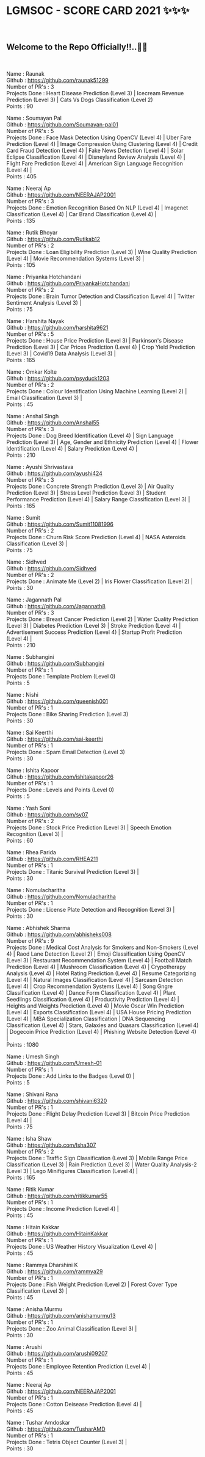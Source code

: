<h1> LGMSOC - SCORE CARD 2021 ✨✨✨ </h1> <br>
<h2> Welcome to the Repo Officially!!..🙌👏 </h2> <br>

  
Name : Raunak <br>
Github : https://github.com/raunak51299 <br>
Number of PR's : 3 <br>
Projects Done : Heart Disease Prediction (Level 3) | Icecream Revenue Prediction (Level 3) | Cats Vs Dogs Classification (Level 2) <br>
Points : 90 <br>

Name : Soumayan Pal <br>
Github : https://github.com/Soumayan-pal01 <br>
Number of PR's : 5 <br>
Projects Done : Face Mask Detection Using OpenCV (Level 4) | Uber Fare Prediction (Level 4) | Image Compression Using Clustering (Level 4) | Credit Card Fraud Detection (Level 4) | Fake News Detection (Level 4) | Solar Eclipse Classification (Level 4) | Disneyland Review Analysis (Level 4) | Flight Fare Prediction (Level 4) | American Sign Language Recognition (Level 4) | <br>
Points : 405 <br>

Name : Neeraj Ap <br>
Github : https://github.com/NEERAJAP2001 <br>
Number of PR's : 3 <br>
Projects Done : Emotion Recognition Based On NLP (Level 4) | Imagenet Classification (Level 4) | Car Brand Classification (Level 4) | <br>
Points : 135 <br>

Name : Rutik Bhoyar <br>
Github : https://github.com/Rutikab12 <br> 
Number of PR's : 2 <br>
Projects Done : Loan Eligibility Prediction (Level 3) |  Wine Quality Prediction (Level 4) |  Movie Recommendation Systems (Level 3) | <br>
Points : 105 <br>

Name : Priyanka Hotchandani <br>
Github : https://github.com/PriyankaHotchandani <br>
Number of PR's : 2 <br>
Projects Done : Brain Tumor Detection and Classification (Level 4) | Twitter Sentiment Analysis (Level 3) | <br>
Points : 75 <br>

Name : Harshita Nayak <br>
Github : https://github.com/harshita9621 <br>
Number of PR's : 5 <br>
Projects Done : House Price Prediction (Level 3) | Parkinson's Disease Prediction (Level 3) | Car Prices Prediction (Level 4) | Crop Yield Prediction (Level 3) | Covid19 Data Analysis (Level 3) | <br>
Points : 165 <br>

Name : Omkar Kolte <br>
Github : https://github.com/psyduck1203 <br>
Number of PR's : 2 <br>
Projects Done : Colour Identification Using Machine Learning (Level 2) | Email Classification (Level 3) | <br>
Points : 45 <br>

Name : Anshal Singh <br>
Github : https://github.com/Anshal55 <br>
Number of PR's : 3 <br>
Projects Done : Dog Breed Identification (Level 4) | Sign Language Prediction (Level 3) | Age, Gender and Ethnicity Prediction (Level 4) | Flower Identification (Level 4) | Salary Prediction (Level 4) | <br>
Points : 210 <br>

Name : Ayushi Shrivastava <br>
Github : https://github.com/ayushi424 <br>
Number of PR's : 3 <br>
Projects Done : Concrete Strength Prediction (Level 3) | Air Quality Prediction (Level 3) | Stress Level Prediction (Level 3) | Student Performance Prediction (Level 4) | Salary Range Classification (Level 3) | <br>
Points : 165 <br>

Name : Sumit <br>
Github : https://github.com/Sumit11081996 <br>
Number of PR's : 2 <br>
Projects Done : Churn Risk Score Prediction (Level 4) | NASA Asteroids Classification (Level 3) | <br>
Points : 75 <br>

Name : Sidhved <br>
Github : https://github.com/Sidhved <br>
Number of PR's : 2 <br>
Projects Done : Animate Me (Level 2) | Iris Flower Classification (Level 2) | <br>
Points : 30 <br>

Name : Jagannath Pal <br>
Github : https://github.com/Jagannath8 <br>
Number of PR's : 3 <br>
Projects Done : Breast Cancer Prediction (Level 2) | Water Quality Prediction (Level 3) | Diabetes Prediction (Level 3) | Stroke Prediction (Level 4) | Advertisement Success Prediction (Level 4) | Startup Profit Prediction (Level 4) | <br>
Points : 210 <br>

Name : Subhangini <br>
Github : https://github.com/Subhangini <br>
Number of PR's : 1 <br>
Projects Done : Template Problem (Level 0) <br>
Points : 5 <br> 

Name : Nishi <br>
Github : https://github.com/queenish001 <br>
Number of PR's : 1 <br>
Projects Done : Bike Sharing Prediction (Level 3) <br>
Points : 30 <br>

Name : Sai Keerthi <br>
Github : https://github.com/sai-keerthi <br>
Number of PR's : 1 <br>
Projects Done : Spam Email Detection (Level 3) <br>
Points : 30 <br>

Name : Ishita Kapoor <br>
Github : https://github.com/ishitakapoor26 <br>
Number of PR's : 1 <br>
Projects Done : Levels and Points (Level 0) <br>
Points : 5 <br>

Name : Yash Soni <br>
Github : https://github.com/sy07 <br>
Number of PR's : 2 <br>
Projects Done : Stock Price Prediction (Level 3) | Speech Emotion Recognition (Level 3) | <br>
Points : 60 <br>

Name : Rhea Parida <br>
Github : https://github.com/RHEA211 <br>
Number of PR's : 1 <br>
Projects Done : Titanic Survival Prediction (Level 3) |  <br>
Points : 30  <br>

Name : Nomulacharitha <br>
Github : https://github.com/Nomulacharitha <br>
Number of PR's : 1 <br>
Projects Done : License Plate Detection and Recognition (Level 3) |  <br>
Points : 30 <br>

Name : Abhishek Sharma <br>
Github : https://github.com/abhisheks008 <br> 
Number of PR's : 9 <br>
Projects Done : Medical Cost Analysis for Smokers and Non-Smokers (Level 4) | Raod Lane Detection (Level 2) | Emoji Classification Using OpenCV (Level 3) | Restaurant Recommendation System (Level 4) | Football Match Prediction (Level 4) | Mushroom Classification (Level 4) | Crypotherapy Analysis (Level 4) | Hotel Rating Prediction (Level 4) | Resume Categorizing (Level 4) | Natural Images Classification (Level 4) | Sarcasm Detection (Level 4) | Crop Recommendation Systems (Level 4) | Song Gngre Classification (Level 4) | Dance Form Classification (Level 4) | Plant Seedlings Classification (Level 4) | Productivity Prediction (Level 4) | Heights and Weights Prediction (Level 4) | Movie Oscar Win Prediction (Level 4) | Exports Classification (Level 4) | USA House Pricing Prediction (Level 4) | MBA Specialization Classification | DNA Sequencing Classification (Level 4) | Stars, Galaxies and Quasars Classification (Level 4) | Dogecoin Price Prediction (Level 4) | Phishing Website Detection (Level 4) | <br>
Points : 1080  <br>

Name : Umesh Singh <br>
Github : https://github.com/Umesh-01 <br>
Number of PR's : 1 <br>
Projects Done : Add Links to the Badges (Level 0) | <br>
Points : 5 <br>

Name : Shivani Rana <br>
Github : https://github.com/shivani6320 <br>
Number of PR's : 1 <br>
Projects Done : Flight Delay Prediction (Level 3) | Bitcoin Price Prediction (Level 4) | <br>
Points : 75 <br>

Name : Isha Shaw <br>
Github : https://github.com/Isha307 <br>
Number of PR's : 2 <br>
Projects Done : Traffic Sign Classification (Level 3) | Mobile Range Price Classification (Level 3) | Rain Prediction (Level 3) | Water Quality Analysis-2 (Level 3) | Lego Minifigures Classification (Level 4) | <br>
Points : 165 <br>

Name : Ritik Kumar <br>
Github : https://github.com/ritikkumar55 <br>
Number of PR's : 1 <br>
Projects Done : Income Prediction (Level 4) | <br>
Points : 45 <br>

Name : Hitain Kakkar <br>
Github : https://github.com/HitainKakkar <br>
Number of PR's : 1 <br>
Projects Done : US Weather History Visualization (Level 4) | <br>
Points : 45 <br>

Name : Rammya Dharshini K <br>
Github : https://github.com/rammya29 <br>
Number of PR's : 1 <br>
Projects Done : Fish Weight Prediction (Level 2) | Forest Cover Type Classification (Level 3) | <br>
Points : 45 <br>

Name : Anisha Murmu <br>
Github : https://github.com/anishamurmu13 <br>
Number of PR's : 1 <br>
Projects Done : Zoo Animal Classification (Level 3) | <br>
Points : 30 <br>

Name : Arushi <br>
Github : https://github.com/arushi09207 <br>
Number of PR's : 1 <br>
Projects Done : Employee Retention Prediction (Level 4) | <br>
Points : 45 <br>

Name : Neeraj Ap <br>
Github : https://github.com/NEERAJAP2001 <br>
Number of PR's : 1 <br>
Projects Done : Cotton Deisease Prediction (Level 4) | <br>
Points : 45 <br>

Name : Tushar Amdoskar <br>
Github : https://github.com/TusharAMD <br>
Number of PR's : 1 <br>
Projects Done : Tetris Object Counter (Level 3) | <br>
Points : 30 <br>

